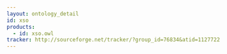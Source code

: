 ```yaml
---
layout: ontology_detail
id: xso
products: 
  - id: xso.owl
tracker: http://sourceforge.net/tracker/?group_id=76834&atid=1127722
---
```


